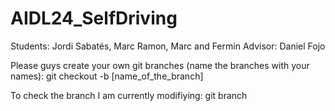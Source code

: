 # AIDL24_SelfDriving

Students: Jordi Sabatés, Marc Ramon, Marc and Fermin
Advisor: Daniel Fojo

Please guys create your own git branches (name the branches with your names): git checkout -b [name_of_the_branch]

To check the branch I am currently modifiying: git branch

